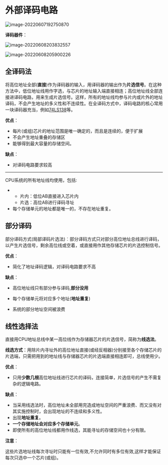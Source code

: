 # 外部译码电路

![image-20220607192750870](https://cdn.jsdelivr.net/gh/letengzz/Two-C@main/img/PM/Third/202206111501615.png)

**译码器件**：

![image-20220608203832557](https://cdn.jsdelivr.net/gh/letengzz/Two-C@main/img/PM/Third/202206111501663.png)

![image-20220608205900226](https://cdn.jsdelivr.net/gh/letengzz/Two-C@main/img/PM/Third/202206111501993.png)

## 全译码法

​	将高位地址全部(**直接**)作为译码器的输入，用译码器的输出作为**片选信号**。
​	在这种方法中，低位地址线用作字选，与芯片的地址输入端直接相连；高位地址线全部连接进译码电路，用来生成片选信号。这样，所有的地址线均参与片内或片外的地址译码，不会产生地址的多义性和不连续性。在全译码方式中，译码电路的核心常用一块译码器充当，例如[74LS138]()等。

**优点**：

- 每片(或组)芯片的地址范围是唯一确定的，而且是连续的，便于扩展
- 不会产生地址重叠的存储区
- 能够得到最大容量的存储空间。

**缺点**：

- 对译码电路要求较高

------

CPU系统的所有地址线均使用，包括:

- - 片内：低位AB直接进入芯片内
  - 片选：高位AB进行译码寻址
- 每个存储单元的地址都是唯一的，不存在地址重复。

## 部分译码

部分译码方式(局部译码片选法)︰部分译码方式只对部分高位地址总线进行译码，以产生片选信号，剩余高位线或空着，或直接用作其他存储芯片的片选控制信号。

**优点**：

- 简化了地址译码逻辑，对译码电路要求不高

**缺点**：

- 高位地址线只有部分参与译码,**部分没用**
- 每个存储单元将对应多个地址(**地址重复**)

- 系统的部分地址空间被浪费

## 线性选择法

​    直接用CPU地址总线中某一高位线作为存储器芯片的片选信号，简称为**线选法**。

**线选方式**：用除片内寻址外的高位地址直接(或经反相器)分别接至各个存储芯片的片选端，只需把用到的地址线与存储器芯片的片选端直接相连即可，总线使用少。

**优点**：

- 只用**少数几根**高位地址线进行芯片的译码，连接简单，片选信号的产生不需复杂的逻辑电路。


**缺点**：

- 当采用线选法时，高位地址未全部用完造成地址空间的严重浪费、而又没有对其实施控制时，会出现地址的不连续和多义性。
- 出现**地址重复**。
- **一个存储地址会对应多个存储单元**。
- 即使所有的高位地址线都用作线选，其能寻址的存储空间也十分有限。

**注意**：

​	这些片选地址线每次寻址时只能有一位有效,不允许同时有多位有效,这样才能保证每次只选中一个芯片(或组)。
